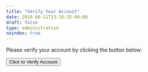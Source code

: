 ```yaml
---
title: "Verify Your Account"
date: 2018-06-11T13:16:35-04:00
draft: false
type: administrative
noindex: true
---
```


<div id="loader-cont"></div>

<form>
  <p class="mb-40">Please verify your account by clicking the button below:</p>

  <div class="field is-grouped is-grouped-centered">
    <div class="control">
      <button class="button cta-lg is-large rounded accent-btn raised is-link account-verify-btn">Click to Verify Account</button>
    </div>
  </div>
</form>
